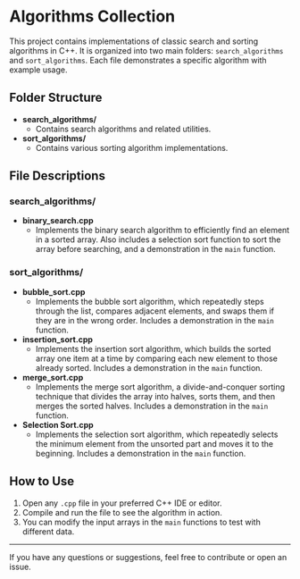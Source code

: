 # Algorithms Collection

This project contains implementations of classic search and sorting algorithms in C++. It is organized into two main folders: `search_algorithms` and `sort_algorithms`. Each file demonstrates a specific algorithm with example usage.

## Folder Structure

- **search_algorithms/**
  - Contains search algorithms and related utilities.
- **sort_algorithms/**
  - Contains various sorting algorithm implementations.

## File Descriptions

### search_algorithms/
- **binary_search.cpp**
  - Implements the binary search algorithm to efficiently find an element in a sorted array. Also includes a selection sort function to sort the array before searching, and a demonstration in the `main` function.

### sort_algorithms/
- **bubble_sort.cpp**
  - Implements the bubble sort algorithm, which repeatedly steps through the list, compares adjacent elements, and swaps them if they are in the wrong order. Includes a demonstration in the `main` function.
- **insertion_sort.cpp**
  - Implements the insertion sort algorithm, which builds the sorted array one item at a time by comparing each new element to those already sorted. Includes a demonstration in the `main` function.
- **merge_sort.cpp**
  - Implements the merge sort algorithm, a divide-and-conquer sorting technique that divides the array into halves, sorts them, and then merges the sorted halves. Includes a demonstration in the `main` function.
- **Selection Sort.cpp**
  - Implements the selection sort algorithm, which repeatedly selects the minimum element from the unsorted part and moves it to the beginning. Includes a demonstration in the `main` function.

## How to Use

1. Open any `.cpp` file in your preferred C++ IDE or editor.
2. Compile and run the file to see the algorithm in action.
3. You can modify the input arrays in the `main` functions to test with different data.

---

If you have any questions or suggestions, feel free to contribute or open an issue. 